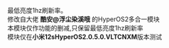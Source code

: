 最低亮度1hz刷新率。  
修改自大佬  **酷安@浮尘染溪哦**  的HyperOS2多合一模块  
本模块仅作功能的删减,只保留最低亮度1hz刷新率  
模块仅在**小米12sHyperOS2.0.5.0.VLTCNXM**版本测试
